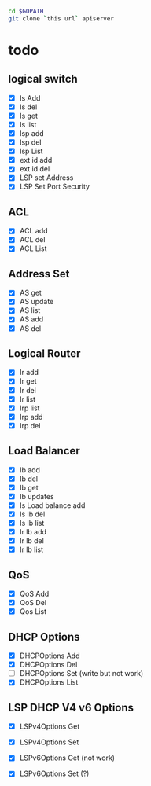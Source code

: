 ```bash
cd $GOPATH
git clone `this url` apiserver
```
todo
====
logical switch
--
- [x] ls Add
- [x] ls del
- [x] ls get
- [x] ls list
- [x] lsp add
- [x] lsp del
- [x] lsp List
- [x] ext id add
- [x] ext id del
- [x] LSP set Address
- [x] LSP Set Port Security

ACL
--
- [x] ACL add
- [x] ACL del
- [x] ACL List

Address Set
--
- [x] AS get
- [x] AS update
- [x] AS list
- [x] AS add
- [x] AS del

Logical Router
--
- [x] lr add
- [x] lr get
- [x] lr del
- [x] lr list
- [x] lrp list 
- [x] lrp add
- [x] lrp del

Load Balancer
--
- [x] lb add
- [x] lb del
- [x] lb get
- [x] lb updates
- [x] ls Load balance add
- [x] ls lb del
- [x] ls lb list
- [x] lr lb add
- [x] lr lb del
- [x] lr lb list

QoS
--
- [x] QoS Add
- [x] QoS Del
- [x] Qos List

DHCP Options
--
- [x] DHCPOptions Add
- [x] DHCPOptions Del
- [ ] DHCPOptions Set  (write but not work)
- [x] DHCPOptions List

LSP DHCP V4 v6 Options
--
- [x] LSPv4Options Get
- [x] LSPv4Options Set
- [x] LSPv6Options Get (not work)
- [x] LSPv6Options Set (?)

